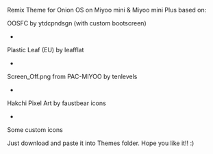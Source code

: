 Remix Theme for Onion OS on Miyoo mini & Miyoo mini Plus based on:

OOSFC by ytdcpndsgn (with custom bootscreen)

+

Plastic Leaf (EU) by leafflat

+

Screen_Off.png from PAC-MIYOO by tenlevels

+

Hakchi Pixel Art by faustbear icons

+

Some custom icons

Just download and paste it into Themes folder.
Hope you like it!! :)

